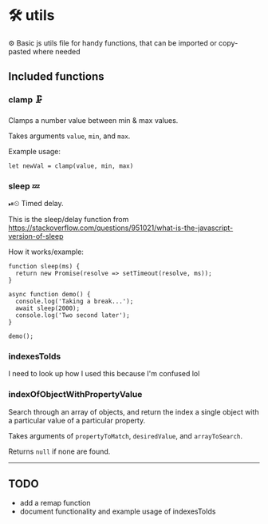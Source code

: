 
# 🛠 utils

⚙️ Basic js utils file for handy functions, that can be imported or copy-pasted where needed




## Included functions



### clamp 🗜

Clamps a number value between min & max values.

Takes arguments `value`, `min`, and `max`.

Example usage:
```
let newVal = clamp(value, min, max)
```



### sleep 💤

⏯⏲ Timed delay.

This is the sleep/delay function from https://stackoverflow.com/questions/951021/what-is-the-javascript-version-of-sleep

How it works/example:

```
function sleep(ms) {
  return new Promise(resolve => setTimeout(resolve, ms));
}

async function demo() {
  console.log('Taking a break...');
  await sleep(2000);
  console.log('Two second later');
}

demo();
```


### indexesToIds

I need to look up how I used this because I'm confused lol



### indexOfObjectWithPropertyValue

Search through an array of objects, and return the index a single object with a particular value of a particular property.

Takes arguments of `propertyToMatch`, `desiredValue`, and `arrayToSearch`.

Returns `null` if none are found.


---


## TODO

- add a remap function
- document functionality and example usage of indexesToIds